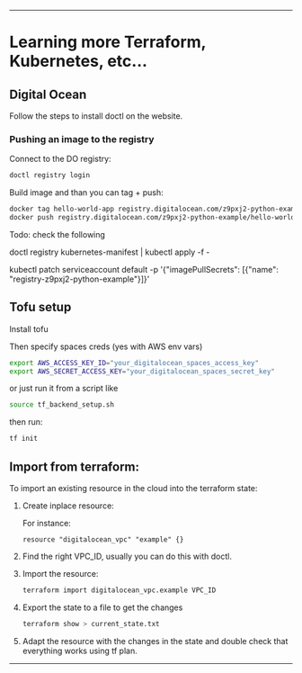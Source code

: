 
---
# Learning more Terraform, Kubernetes, etc...

## Digital Ocean 

Follow the steps to install doctl on the website.


### Pushing an image to the registry

Connect to the DO registry:
```bash
doctl registry login
```

Build image and than you can tag + push:
```bash
docker tag hello-world-app registry.digitalocean.com/z9pxj2-python-example/hello-world-app:v0.1.0
docker push registry.digitalocean.com/z9pxj2-python-example/hello-world-app:v0.1.0
```

Todo: check the following

doctl registry kubernetes-manifest | kubectl apply -f -

kubectl patch serviceaccount default -p '{"imagePullSecrets": [{"name": "registry-z9pxj2-python-example"}]}'


## Tofu setup

Install tofu

Then specify spaces creds (yes with AWS env vars)
```bash
export AWS_ACCESS_KEY_ID="your_digitalocean_spaces_access_key"
export AWS_SECRET_ACCESS_KEY="your_digitalocean_spaces_secret_key"
```

or just run it from a script like
```bash
source tf_backend_setup.sh
```
then run:
```bash
tf init
```

## Import from terraform:

To import an existing resource in the cloud into the terraform state:

1. Create inplace resource:

    For instance:
    ```
    resource "digitalocean_vpc" "example" {}
    ```

2. Find the right VPC_ID, usually you can do this with doctl.

3. Import the resource:
    ```bash
    terraform import digitalocean_vpc.example VPC_ID
    ```

4. Export the state to a file to get the changes
    ```bash
    terraform show > current_state.txt
    ```

5. Adapt the resource with the changes in the state and double check that everything works using tf plan.

---
